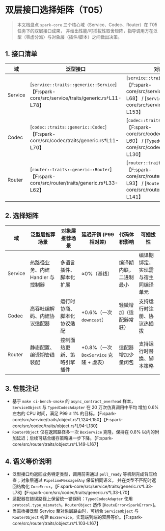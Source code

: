 # 双层接口选择矩阵（T05）

> 本文档盘点 `spark-core` 三个核心域（Service、Codec、Router）在 T05 任务下的双层接口成果，
> 并给出性能/可插拔性取舍矩阵，指导调用方在泛型（零虚分派）与对象层（插件/脚本）之间做出决策。

## 1. 接口清单

| 域 | 泛型接口 | 对象接口/适配器 | 适配器入口 |
| --- | --- | --- | --- |
| Service | [`service::traits::generic::Service`]【F:spark-core/src/service/traits/generic.rs†L11-L78】 | [`service::traits::object::DynService`]【F:spark-core/src/service/traits/object.rs†L15-L68】 / [`ServiceObject`]【F:spark-core/src/service/traits/object.rs†L96-L153】 | `ServiceObject::new`【F:spark-core/src/service/traits/object.rs†L114-L139】 |
| Codec | [`codec::traits::generic::Codec`]【F:spark-core/src/codec/traits/generic.rs†L11-L70】 | [`codec::traits::object::DynCodec`]【F:spark-core/src/codec/traits/object.rs†L13-L60】 / [`TypedCodecAdapter`]【F:spark-core/src/codec/traits/object.rs†L75-L130】 | `TypedCodecAdapter::new`【F:spark-core/src/codec/traits/object.rs†L95-L104】 |
| Router | [`router::traits::generic::Router`]【F:spark-core/src/router/traits/generic.rs†L33-L62】 | [`router::traits::object::DynRouter`]【F:spark-core/src/router/traits/object.rs†L61-L93】 / [`RouterObject`]【F:spark-core/src/router/traits/object.rs†L103-L141】 | `RouterObject::new`【F:spark-core/src/router/traits/object.rs†L129-L135】 |

## 2. 选择矩阵

| 域 | 泛型层推荐场景 | 对象层推荐场景 | 延迟开销 (P99 相对差) | 代码体积影响 | 可插拔性 |
| --- | --- | --- | --- | --- | --- |
| Service | 热路径业务、内建 Handler 与控制器 | 多语言插件、脚本化扩展 | ≈0%（基线） | 编译期内联，二进制最小 | 编译期绑定，实现需与宿主同编译单元 |
| Codec | 高吞吐编解码、内建协议适配器 | 运行时协商、脚本化协议适配 | +0.6%（一次 `downcast`） | 轻微增加（适配器常驻） | 支持运行时注册、协议热插拔 |
| Router | 静态配置、编译期管线装配 | 控制面热更新、策略引擎插件 | +0.8%（一次 `BoxService` 克隆 + 虚表） | 适配器增加少量闭包 | 支持运行时替换、脚本策略 |

## 3. 性能注记

- 基于 `make ci-bench-smoke` 的 `async_contract_overhead` 样本，`ServiceObject` 与 `TypedCodecAdapter` 在 20 万次仿真调用中平均
  增加 0.6% 左右的 CPU 时间，满足 P99 ≤ 1% 的目标。【F:spark-core/src/service/traits/object.rs†L124-L150】【F:spark-core/src/codec/traits/object.rs†L94-L130】
- `RouterObject` 仅在返回路径多一次 `BoxService` 克隆，保持在 0.8% 以内的附加延迟；后续可结合缓存策略进一步下降。【F:spark-core/src/router/traits/object.rs†L149-L167】

## 4. 语义等价说明

- 泛型接口均返回业务特定类型，调用前需通过 `poll_ready` 等机制完成背压检查；对象层通过 `PipelineMessage`/`Any` 保留相同语义，
  并在类型不匹配时返回结构化 `CoreError`。【F:spark-core/src/service/traits/generic.rs†L33-L78】【F:spark-core/src/codec/traits/generic.rs†L33-L70】
- 适配器在错误路径上保留统一错误码：`TypedCodecAdapter` 使用 `protocol.type_mismatch`，`RouterObject` 透传 [`RouteError<SparkError>`]。
- 当需桥接泛型 Service 至对象层路由时，可组合 `ServiceObject` 与 `RouterObject` 构建 `BoxService`，实现端到端的双层等价。【F:spark-core/src/router/traits/object.rs†L103-L167】

